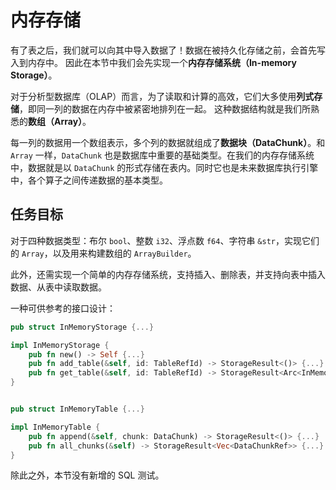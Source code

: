 # 内存存储

有了表之后，我们就可以向其中导入数据了！数据在被持久化存储之前，会首先写入到内存中。
因此在本节中我们会先实现一个**内存存储系统（In-memory Storage）**。

对于分析型数据库（OLAP）而言，为了读取和计算的高效，它们大多使用**列式存储**，即同一列的数据在内存中被紧密地排列在一起。
这种数据结构就是我们所熟悉的**数组（Array）**。

每一列的数据用一个数组表示，多个列的数据就组成了**数据块（DataChunk）**。和 `Array` 一样，`DataChunk` 也是数据库中重要的基础类型。在我们的内存存储系统中，数据就是以 `DataChunk` 的形式存储在表内。同时它也是未来数据库执行引擎中，各个算子之间传递数据的基本类型。

<!-- toc -->

## 任务目标

对于四种数据类型：布尔 `bool`、整数 `i32`、浮点数 `f64`、字符串 `&str`，实现它们的 `Array`，以及用来构建数组的 `ArrayBuilder`。

此外，还需实现一个简单的内存存储系统，支持插入、删除表，并支持向表中插入数据、从表中读取数据。

一种可供参考的接口设计：

```rust
pub struct InMemoryStorage {...}

impl InMemoryStorage {
    pub fn new() -> Self {...}
    pub fn add_table(&self, id: TableRefId) -> StorageResult<()> {...}
    pub fn get_table(&self, id: TableRefId) -> StorageResult<Arc<InMemoryTable>> {...}
}


pub struct InMemoryTable {...}

impl InMemoryTable {
    pub fn append(&self, chunk: DataChunk) -> StorageResult<()> {...}
    pub fn all_chunks(&self) -> StorageResult<Vec<DataChunkRef>> {...}
}
```

除此之外，本节没有新增的 SQL 测试。
